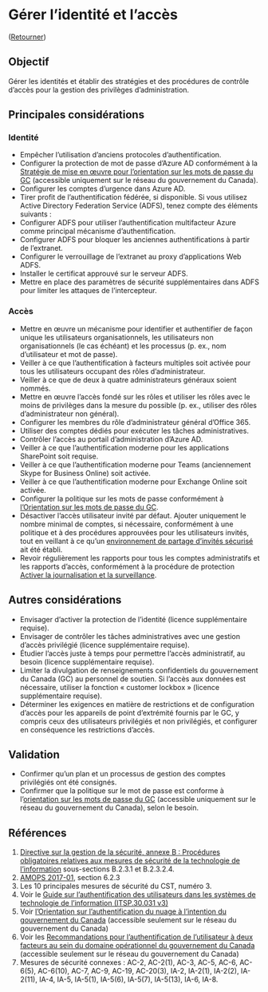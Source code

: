 # Gérer l’identité et l’accès

([Retourner](README.md#mesures-de-sécurité-initiales))

## Objectif

Gérer les identités et établir des stratégies et des procédures de contrôle d’accès pour la gestion des privilèges d’administration.

## Principales considérations

### Identité

* Empêcher l’utilisation d’anciens protocoles d’authentification.
* Configurer la protection de mot de passe d’Azure AD conformément à la [Stratégie de mise en œuvre pour l’orientation sur les mots de passe du GC](https://www.gcpedia.gc.ca/gcwiki/images/c/c0/Implementation_Strategy_for_GC_Password_Guidance.pdf) (accessible uniquement sur le réseau du gouvernement du Canada).
* Configurer les comptes d’urgence dans Azure AD.
* Tirer profit de l’authentification fédérée, si disponible.
Si vous utilisez Active Directory Federation Service (ADFS), tenez compte des éléments suivants :
* Configurer ADFS pour utiliser l’authentification multifacteur Azure comme principal mécanisme d’authentification.
* Configurer ADFS pour bloquer les anciennes authentifications à partir de l’extranet.
* Configurer le verrouillage de l’extranet au proxy d’applications Web ADFS.
* Installer le certificat approuvé sur le serveur ADFS.
* Mettre en place des paramètres de sécurité supplémentaires dans ADFS pour limiter les attaques de l’intercepteur.

### Accès

* Mettre en œuvre un mécanisme pour identifier et authentifier de façon unique les utilisateurs organisationnels, les utilisateurs non organisationnels (le cas échéant) et les processus (p. ex., nom d’utilisateur et mot de passe).
* Veiller à ce que l’authentification à facteurs multiples soit activée pour tous les utilisateurs occupant des rôles d’administrateur.
* Veiller à ce que de deux à quatre administrateurs généraux soient nommés.
* Mettre en œuvre l’accès fondé sur les rôles et utiliser les rôles avec le moins de privilèges dans la mesure du possible (p. ex., utiliser des rôles d’administrateur non général).
* Configurer les membres du rôle d’administrateur général d’Office 365.
* Utiliser des comptes dédiés pour exécuter les tâches administratives.
* Contrôler l’accès au portail d’administration d’Azure AD.
* Veiller à ce que l’authentification moderne pour les applications SharePoint soit requise.
* Veiller à ce que l’authentification moderne pour Teams (anciennement Skype for Business Online) soit activée.
* Veiller à ce que l’authentification moderne pour Exchange Online soit activée.
* Configurer la politique sur les mots de passe conformément à [l’Orientation sur les mots de passe du GC](https://www.canada.ca/fr/gouvernement/systeme/gouvernement-numerique/orientation-sur-mots-passe.html).
* Désactiver l’accès utilisateur invité par défaut. Ajouter uniquement le nombre minimal de comptes, si nécessaire, conformément à une politique et à des procédures approuvées pour les utilisateurs invités, tout en veillant à ce qu’un [environnement de partage d’invités sécurisé](https://docs.microsoft.com/fr-ca/microsoft-365/solutions/create-secure-guest-sharing-environment?view=o365-worldwide) ait été établi.
* Revoir régulièrement les rapports pour tous les comptes administratifs et les rapports d’accès, conformément à la procédure de protection [Activer la journalisation et la surveillance](https://canada-ca.github.io/cloud-guardrails-O365/FR/04_Enable-Logging-and-Monitoring.html).

## Autres considérations

* Envisager d’activer la protection de l’identité (licence supplémentaire requise).
* Envisager de contrôler les tâches administratives avec une gestion d’accès privilégié (licence supplémentaire requise).
* Étudier l’accès juste à temps pour permettre l’accès administratif, au besoin (licence supplémentaire requise).
* Limiter la divulgation de renseignements confidentiels du gouvernement du Canada (GC) au personnel de soutien. Si l’accès aux données est nécessaire, utiliser la fonction « customer lockbox » (licence supplémentaire requise).
* Déterminer les exigences en matière de restrictions et de configuration d’accès pour les appareils de point d’extrémité fournis par le GC, y compris ceux des utilisateurs privilégiés et non privilégiés, et configurer en conséquence les restrictions d’accès.

## Validation

* Confirmer qu’un plan et un processus de gestion des comptes privilégiés ont été consignés.
* Confirmer que la politique sur le mot de passe est conforme à l’[orientation sur les mots de passe du GC](https://www.canada.ca/fr/government/system/digital-government/password-guidance.html) (accessible uniquement sur le réseau du gouvernement du Canada), selon le besoin.

## Références

1. [Directive sur la gestion de la sécurité, annexe B : Procédures obligatoires relatives aux mesures de sécurité de la technologie de l’information](https://www.tbs-sct.canada.ca/pol/doc-fra.aspx?id=32611) sous-sections B.2.3.1 et B.2.3.2.4.
2. [AMOPS 2017-01](https://www.canada.ca/en/treasury-board-secretariat/services/access-information-privacy/security-identity-management/direction-secure-use-commercial-cloud-services-spin.html), section 6.2.3
3. Les 10 principales mesures de sécurité du CST, numéro 3.
4. Voir le [Guide sur l’authentification des utilisateurs dans les systèmes de technologie de l’information (ITSP.30.031 v3)](https://cyber.gc.ca/fr/orientation/guide-sur-lauthentification-des-utilisateurs-dans-les-systemes-de-technologie-de)
5. Voir [l’Orientation sur l’authentification du nuage à l’intention du gouvernement du Canada](https://intranet.canada.ca/wg-tg/cagc-angc-fra.asp) (accessible seulement sur le réseau du gouvernement du Canada)
6. Voir les [Recommandations pour l’authentification de l’utilisateur à deux facteurs au sein du domaine opérationnel du gouvernement du Canada](https://intranet.canada.ca/wg-tg/rtua-rafu-fra.asp) (accessible seulement sur le réseau du gouvernement du Canada)
7. Mesures de sécurité connexes : AC-2, AC-2(1), AC-3, AC-5, AC-6, AC-6(5), AC-6(10), AC-7, AC-9, AC-19, AC-20(3), IA-2, IA-2(1), IA-2(2), IA-2(11), IA-4, IA-5, IA-5(1), IA-5(6), IA-5(7), IA-5(13), IA-6, IA-8.
